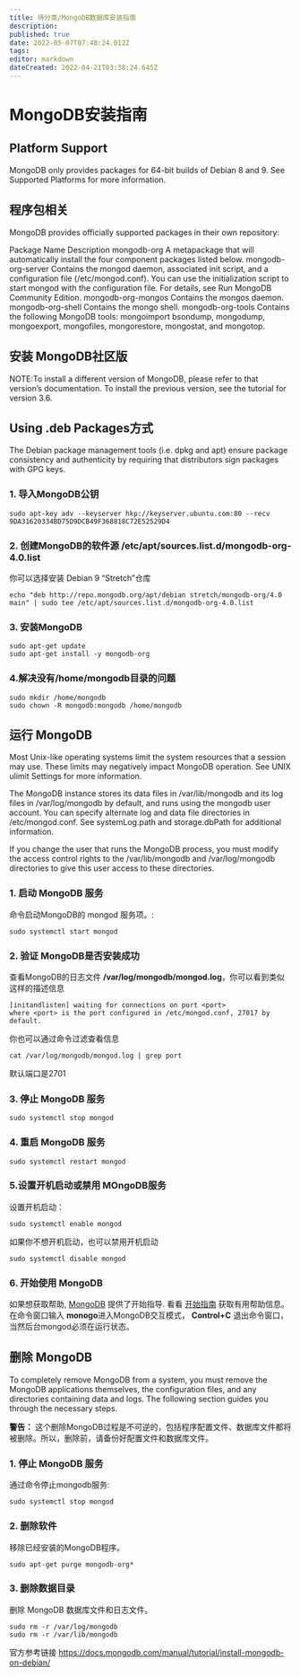 ```yaml
---
title: 待分类/MongoDB数据库安装指南
description: 
published: true
date: 2022-05-07T07:48:24.012Z
tags: 
editor: markdown
dateCreated: 2022-04-21T03:38:24.645Z
---
```


# MongoDB安装指南

## Platform Support

MongoDB only provides packages for 64-bit builds of Debian 8 and 9. See Supported Platforms for more information.

## 程序包相关

MongoDB provides officially supported packages in their own repository:

Package Name         Description
mongodb-org         A metapackage that will automatically install the four component packages listed below.
mongodb-org-server Contains the mongod daemon, associated init script, and a configuration file (/etc/mongod.conf). You can use the initialization script to start mongod with the configuration file. For details, see Run MongoDB Community Edition.
mongodb-org-mongos Contains the mongos daemon.
mongodb-org-shell Contains the mongo shell.
mongodb-org-tools Contains the following MongoDB tools: mongoimport bsondump, mongodump, mongoexport, mongofiles, mongorestore, mongostat, and mongotop.

## 安装 MongoDB社区版

NOTE:To install a different version of MongoDB, please refer to that version’s documentation. To install the previous version, see the tutorial for version 3.6.

## Using .deb Packages方式

The Debian package management tools (i.e. dpkg and apt) ensure package consistency and authenticity by requiring that distributors sign packages with GPG keys.

### 1. 导入MongoDB公钥

```
sudo apt-key adv --keyserver hkp://keyserver.ubuntu.com:80 --recv 9DA31620334BD75D9DCB49F368818C72E52529D4
```

### 2. 创建MongoDB的软件源 /etc/apt/sources.list.d/mongodb-org-4.0.list

你可以选择安装 Debian 9 “Stretch”仓库

```
echo "deb http://repo.mongodb.org/apt/debian stretch/mongodb-org/4.0 main" | sudo tee /etc/apt/sources.list.d/mongodb-org-4.0.list
```

### 3. 安装MongoDB

```
sudo apt-get update
sudo apt-get install -y mongodb-org
```

### 4.解决没有/home/mongodb目录的问题

```
sudo mkdir /home/mongodb
sudo chown -R mongodb:mongodb /home/mongodb
```

## 运行 MongoDB

Most Unix-like operating systems limit the system resources that a session may use. These limits may negatively impact MongoDB operation. See UNIX ulimit Settings for more information.

The MongoDB instance stores its data files in /var/lib/mongodb and its log files in /var/log/mongodb by default, and runs using the mongodb user account. You can specify alternate log and data file directories in /etc/mongod.conf. See systemLog.path and storage.dbPath for additional information.

If you change the user that runs the MongoDB process, you must modify the access control rights to the /var/lib/mongodb and /var/log/mongodb directories to give this user access to these directories.

### 1. 启动 MongoDB 服务

命令启动MongoDB的 mongod 服务项。:

```
sudo systemctl start mongod 
```

### 2. 验证 MongoDB是否安装成功

查看MongoDB的日志文件 **/var/log/mongodb/mongod.log**，你可以看到类似这样的描述信息

```
[initandlisten] waiting for connections on port <port>
where <port> is the port configured in /etc/mongod.conf, 27017 by default.
```

你也可以通过命令过滤查看信息

```
cat /var/log/mongodb/mongod.log | grep port
```

默认端口是2701

### 3. 停止 MongoDB 服务

```
sudo systemctl stop mongod
```

### 4. 重启 MongoDB 服务

```
sudo systemctl restart mongod
```

### 5.设置开机启动或禁用 MOngoDB服务

设置开机启动：

```
sudo systemctl enable mongod
```

如果你不想开机启动，也可以禁用开机启动

```
sudo systemctl disable mongod
```

### 6. 开始使用 MongoDB

如果想获取帮助, [MongoDB](https://docs.mongodb.com/manual/#getting-started) 提供了开始指导. 看看 [开始指南](https://docs.mongodb.com/manual/#getting-started) 获取有用帮助信息。
在命令窗口输入 **monogo**进入MongoDB交互模式，  **Control+C** 退出命令窗口，当然后台mongod必须在运行状态。

## 删除 MongoDB

To completely remove MongoDB from a system, you must remove the MongoDB applications themselves, the configuration files, and any directories containing data and logs. The following section guides you through the necessary steps.

**警告：** 这个删除MongoDB过程是不可逆的，包括程序配置文件、数据库文件都将被删除。所以，删除前，请备份好配置文件和数据库文件。

### 1. 停止 MongoDB 服务

通过命令停止mongodb服务:

```
sudo systemctl stop mongod 
```

### 2. 删除软件

移除已经安装的MongoDB程序。

```
sudo apt-get purge mongodb-org*
```

### 3. 删除数据目录

删除 MongoDB 数据库文件和日志文件。

```
sudo rm -r /var/log/mongodb
sudo rm -r /var/lib/mongodb
```

官方参考链接 <https://docs.mongodb.com/manual/tutorial/install-mongodb-on-debian/>
